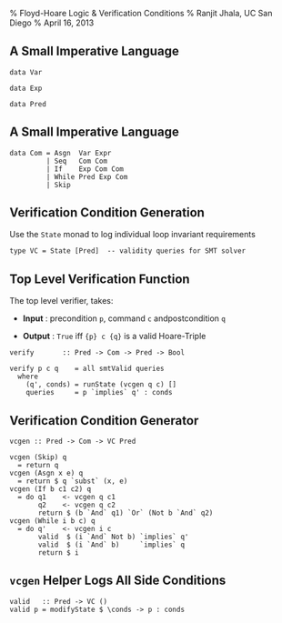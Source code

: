 % Floyd-Hoare Logic & Verification Conditions
% Ranjit Jhala, UC San Diego 
% April 16, 2013

## A Small Imperative Language

~~~~~{.haskell}
data Var    

data Exp   

data Pred  
~~~~~

## A Small Imperative Language

~~~~~{.haskell}
data Com = Asgn  Var Expr
         | Seq   Com Com
         | If    Exp Com Com
         | While Pred Exp Com
         | Skip
~~~~~

## Verification Condition Generation

Use the `State` monad to log individual loop invariant requirements

~~~~~{.haskell}
type VC = State [Pred]  -- validity queries for SMT solver
~~~~~

## Top Level Verification Function

The top level verifier, takes: 

- **Input**  : precondition `p`, command `c` andpostcondition `q`

- **Output** : `True` iff `{p} c {q}` is a valid Hoare-Triple

~~~~~{.haskell}
verify       :: Pred -> Com -> Pred -> Bool

verify p c q    = all smtValid queries
  where 
    (q', conds) = runState (vcgen q c) []  
    queries     = p `implies` q' : conds 
~~~~~

## Verification Condition Generator

~~~~~{.haskell}
vcgen :: Pred -> Com -> VC Pred

vcgen (Skip) q  
  = return q
vcgen (Asgn x e) q  
  = return $ q `subst` (x, e)
vcgen (If b c1 c2) q
  = do q1    <- vcgen q c1
       q2    <- vcgen q c2
       return $ (b `And` q1) `Or` (Not b `And` q2)
vcgen (While i b c) q 
  = do q'    <- vcgen i c
       valid  $ (i `And` Not b) `implies` q' 
       valid  $ (i `And` b)     `implies` q  
       return $ i                            
~~~~~

## `vcgen` Helper Logs All Side Conditions

~~~~~{.haskell}
valid   :: Pred -> VC ()
valid p = modifyState $ \conds -> p : conds 
~~~~~

